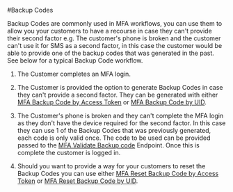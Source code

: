 #Backup Codes

Backup Codes are commonly used in MFA workflows, you can use them to allow you your customers to have a recourse in case they can't provide their second factor e.g. The customer's phone is broken and the customer can't use it for SMS as a second factor, in this case the customer would be able to provide one of the backup codes that was generated in the past. See below for a typical Backup Code workflow.


1. The Customer completes an MFA login.

2. The Customer is provided the option to generate Backup Codes in case they can't provide a second factor. They can be generated with either [MFA Backup Code by Access Token](https://www.loginradius.com/legacy/docs/api/v2/customer-identity-api/multi-factor-authentication/backup-codes/mfa-backup-code-by-access-token) or [MFA Backup Code by UID](https://www.loginradius.com/legacy/docs/api/v2/customer-identity-api/multi-factor-authentication/backup-codes/mfa-backup-code-by-uid).

3. The Customer's phone is broken and they can't complete the MFA login as they don't have the device required for the second factor. In this case they can use 1 of the Backup Codes that was previously generated, each code is only valid once. The code to be used can be provided passed to the [MFA Validate Backup code](https://www.loginradius.com/legacy/docs/api/v2/customer-identity-api/multi-factor-authentication/backup-codes/mfa-validate-backup-code) Endpoint. Once this is complete the customer is logged in.

4. Should you want to provide a way for your customers to reset the Backup Codes you can use either [MFA Reset Backup Code by Access Token](https://www.loginradius.com/legacy/docs/api/v2/customer-identity-api/multi-factor-authentication/backup-codes/mfa-reset-backup-code-by-access-token) or [MFA Reset Backup Code by UID](https://www.loginradius.com/legacy/docs/api/v2/customer-identity-api/multi-factor-authentication/backup-codes/mfa-reset-backup-code-by-uid).

